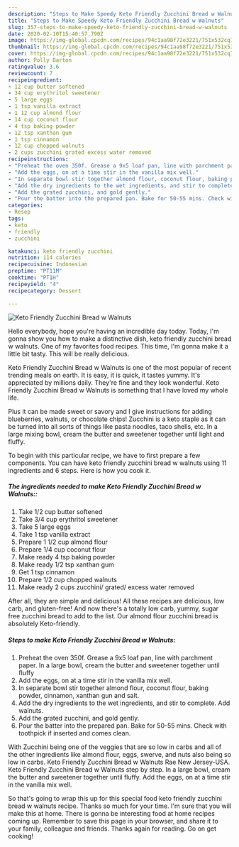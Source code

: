 ```yaml
---
description: "Steps to Make Speedy Keto Friendly Zucchini Bread w Walnuts"
title: "Steps to Make Speedy Keto Friendly Zucchini Bread w Walnuts"
slug: 357-steps-to-make-speedy-keto-friendly-zucchini-bread-w-walnuts
date: 2020-02-10T15:40:57.790Z
image: https://img-global.cpcdn.com/recipes/94c1aa98f72e3221/751x532cq70/keto-friendly-zucchini-bread-w-walnuts-recipe-main-photo.jpg
thumbnail: https://img-global.cpcdn.com/recipes/94c1aa98f72e3221/751x532cq70/keto-friendly-zucchini-bread-w-walnuts-recipe-main-photo.jpg
cover: https://img-global.cpcdn.com/recipes/94c1aa98f72e3221/751x532cq70/keto-friendly-zucchini-bread-w-walnuts-recipe-main-photo.jpg
author: Polly Barton
ratingvalue: 3.6
reviewcount: 7
recipeingredient:
- 12 cup butter softened
- 34 cup erythritol sweetener
- 5 large eggs
- 1 tsp vanilla extract
- 1 12 cup almond flour
- 14 cup coconut flour
- 4 tsp baking powder
- 12 tsp xanthan gum
- 1 tsp cinnamon
- 12 cup chopped walnuts
- 2 cups zucchini grated excess water removed
recipeinstructions:
- "Preheat the oven 350f. Grease a 9x5 loaf pan, line with parchment paper. In a large bowl, cream the butter and sweetener together until fluffy"
- "Add the eggs, on at a time stir in the vanilla mix well."
- "In separate bowl stir together almond flour, coconut flour, baking powder, cinnamon, xanthan gun and salt."
- "Add the dry ingredients to the wet ingredients, and stir to complete. Add walnuts."
- "Add the grated zucchini, and gold gently."
- "Pour the batter into the prepared pan. Bake for 50-55 mins. Check with toothpick if inserted and comes clean."
categories:
- Resep
tags:
- keto
- friendly
- zucchini

katakunci: keto friendly zucchini
nutrition: 114 calories
recipecuisine: Indonesian
preptime: "PT11M"
cooktime: "PT1H"
recipeyield: "4"
recipecategory: Dessert

---
```



![Keto Friendly Zucchini Bread w Walnuts](https://img-global.cpcdn.com/recipes/94c1aa98f72e3221/751x532cq70/keto-friendly-zucchini-bread-w-walnuts-recipe-main-photo.jpg)

Hello everybody, hope you're having an incredible day today. Today, I'm gonna show you how to make a distinctive dish, keto friendly zucchini bread w walnuts. One of my favorites food recipes. This time, I'm gonna make it a little bit tasty. This will be really delicious.

Keto Friendly Zucchini Bread w Walnuts is one of the most popular of recent trending meals on earth. It is easy, it is quick, it tastes yummy. It's appreciated by millions daily. They're fine and they look wonderful. Keto Friendly Zucchini Bread w Walnuts is something that I have loved my whole life.

Plus it can be made sweet or savory and I give instructions for adding blueberries, walnuts, or chocolate chips! Zucchini is a keto staple as it can be turned into all sorts of things like pasta noodles, taco shells, etc. In a large mixing bowl, cream the butter and sweetener together until light and fluffy.


To begin with this particular recipe, we have to first prepare a few components. You can have keto friendly zucchini bread w walnuts using 11 ingredients and 6 steps. Here is how you cook it.

##### The ingredients needed to make Keto Friendly Zucchini Bread w Walnuts::

1. Take 1/2 cup butter softened
1. Take 3/4 cup erythritol sweetener
1. Take 5 large eggs
1. Take 1 tsp vanilla extract
1. Prepare 1 1/2 cup almond flour
1. Prepare 1/4 cup coconut flour
1. Make ready 4 tsp baking powder
1. Make ready 1/2 tsp xanthan gum
1. Get 1 tsp cinnamon
1. Prepare 1/2 cup chopped walnuts
1. Make ready 2 cups zucchini/ grated/ excess water removed


After all, they are simple and delicious! All these recipes are delicious, low carb, and gluten-free! And now there&#39;s a totally low carb, yummy, sugar free zucchini bread to add to the list. Our almond flour zucchini bread is absolutely Keto-friendly. 

##### Steps to make Keto Friendly Zucchini Bread w Walnuts:

1. Preheat the oven 350f. Grease a 9x5 loaf pan, line with parchment paper. In a large bowl, cream the butter and sweetener together until fluffy
1. Add the eggs, on at a time stir in the vanilla mix well.
1. In separate bowl stir together almond flour, coconut flour, baking powder, cinnamon, xanthan gun and salt.
1. Add the dry ingredients to the wet ingredients, and stir to complete. Add walnuts.
1. Add the grated zucchini, and gold gently.
1. Pour the batter into the prepared pan. Bake for 50-55 mins. Check with toothpick if inserted and comes clean.


With Zucchini being one of the veggies that are so low in carbs and all of the other ingredients like almond flour, eggs, swerve, and nuts also being so low in carbs. Keto Friendly Zucchini Bread w Walnuts Rae New Jersey-USA. Keto Friendly Zucchini Bread w Walnuts step by step. In a large bowl, cream the butter and sweetener together until fluffy. Add the eggs, on at a time stir in the vanilla mix well. 

So that's going to wrap this up for this special food keto friendly zucchini bread w walnuts recipe. Thanks so much for your time. I'm sure that you will make this at home. There is gonna be interesting food at home recipes coming up. Remember to save this page in your browser, and share it to your family, colleague and friends. Thanks again for reading. Go on get cooking!
